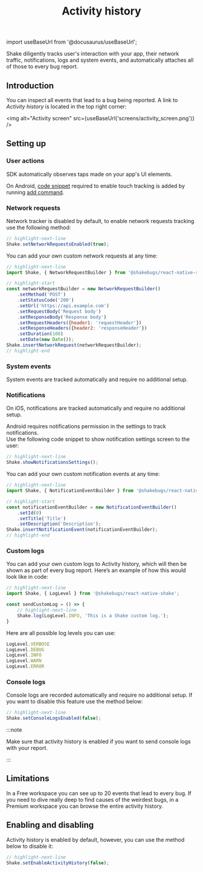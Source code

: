 ﻿---
id: activity
title: Activity history
---
import useBaseUrl from '@docusaurus/useBaseUrl';

Shake diligently tracks user's interaction with your app, their network traffic, notifications, logs and system events, and automatically attaches all of those to every bug report.

## Introduction
You can inspect all events that lead to a bug being reported. A link to *Activity history* is located in the top right corner:

<img
  alt="Activity screen"
  src={useBaseUrl('screens/activity_screen.png')}
/>

## Setting up

### User actions
SDK automatically observes taps made on your app's UI elements.

On Android, [code snippet](/react/manual-linking.md#android) required to enable touch tracking is added by running [add command](/react/setup.md#install).

### Network requests
Network tracker is disabled by default, to enable network requests tracking use the following method:

```javascript title="App.js"
// highlight-next-line
Shake.setNetworkRequestsEnabled(true);
```

You can add your own custom network requests at any time:

```javascript title="App.js"
// highlight-next-line
import Shake, { NetworkRequestBuilder } from '@shakebugs/react-native-shake';

// highlight-start
const networkRequestBuilder = new NetworkRequestBuilder()
    .setMethod('POST')
    .setStatusCode('200')
    .setUrl('https://api.example.com')
    .setRequestBody('Request body')
    .setResponseBody('Response body')
    .setRequestHeaders({header1: 'requestHeader'})
    .setResponseHeaders({header2: 'responseHeader'})
    .setDuration(100)
    .setDate(new Date());
Shake.insertNetworkRequest(networkRequestBuilder);
// highlight-end
```

### System events
System events are tracked automatically and require no additional setup.

### Notifications
On iOS, notifications are tracked automatically and require no additional setup.   

Android requires notifications permission in the settings to track notifications.  
Use the following code snippet to show notification settings screen to the user:

```javascript title="App.js"
// highlight-next-line
Shake.showNotificationsSettings();
```

You can add your own custom notification events at any time:

```javascript title="App.js"
// highlight-next-line
import Shake, { NotificationEventBuilder } from '@shakebugs/react-native-shake';

// highlight-start
const notificationEventBuilder = new NotificationEventBuilder()
    .setId(0)
    .setTitle('Title')
    .setDescription('Description');
Shake.insertNotificationEvent(notificationEventBuilder);
// highlight-end
```

### Custom logs
You can add your own custom logs to Activity history, which will then be shown as part of every bug report.
Here’s an example of how this would look like in code:

```javascript title="App.js"
// highlight-next-line
import Shake, { LogLevel } from '@shakebugs/react-native-shake';

const sendCustomLog = () => {
    // highlight-next-line
    Shake.log(LogLevel.INFO, 'This is a Shake custom log.');
}
```

Here are all possible log levels you can use:

```javascript
LogLevel.VERBOSE
LogLevel.DEBUG
LogLevel.INFO
LogLevel.WARN
LogLevel.ERROR
```

### Console logs
Console logs are recorded automatically and require no additional setup.
If you want to disable this feature use the method below:

```javascript title="App.js"
// highlight-next-line
Shake.setConsoleLogsEnabled(false);
```

:::note

Make sure that activity history is enabled if you want to send console logs with your report.

:::

## Limitations
In a Free workspace you can see up to 20 events that lead to every bug.
If you need to dive really deep to find causes of the weirdest bugs,
in a Premium workspace you can browse the entire activity history.

## Enabling and disabling
Activity history is enabled by default, however, you can use the method below to disable it:

```javascript title="App.js"
// highlight-next-line
Shake.setEnableActivityHistory(false);
```
